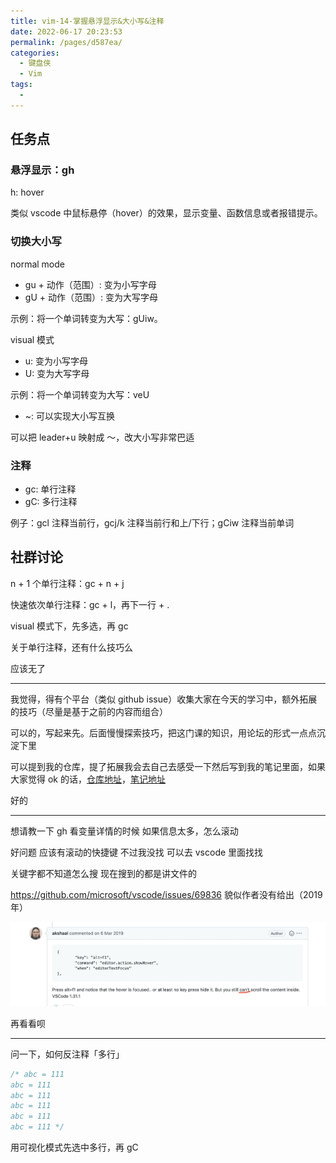```yaml
---
title: vim-14-掌握悬浮显示&大小写&注释
date: 2022-06-17 20:23:53
permalink: /pages/d587ea/
categories:
  - 键盘侠
  - Vim
tags:
  -
---
```

## 任务点

### 悬浮显示：gh

h: hover

类似 vscode 中鼠标悬停（hover）的效果，显示变量、函数信息或者报错提示。

### 切换大小写

normal mode

- gu + 动作（范围）: 变为小写字母
- gU + 动作（范围）: 变为大写字母

示例：将一个单词转变为大写：gUiw。

visual 模式

- u: 变为小写字母
- U: 变为大写字母

示例：将一个单词转变为大写：veU

- ~: 可以实现大小写互换

可以把 leader+u 映射成 ～，改大小写非常巴适

### 注释

- gc: 单行注释
- gC: 多行注释

例子：gcl 注释当前行，gcj/k 注释当前行和上/下行；gCiw 注释当前单词

## 社群讨论

n + 1 个单行注释：gc + n + j

快速依次单行注释：gc + l，再下一行 + .

visual 模式下，先多选，再 gc

关于单行注释，还有什么技巧么

应该无了

<hr />

我觉得，得有个平台（类似 github issue）收集大家在今天的学习中，额外拓展的技巧（尽量是基于之前的内容而组合）

可以的，写起来先。后面慢慢探索技巧，把这门课的知识，用论坛的形式一点点沉淀下里

可以提到我的仓库，提了拓展我会去自己去感受一下然后写到我的笔记里面，如果大家觉得 ok 的话，[仓库地址](https://github.com/Nauxscript/Just-Vim-It)，[笔记地址](https://vim.nauxscript.com)

好的

<hr />

想请教一下 gh 看变量详情的时候 如果信息太多，怎么滚动

好问题 应该有滚动的快捷键 不过我没找 可以去 vscode 里面找找

关键字都不知道怎么搜 现在搜到的都是讲文件的

https://github.com/microsoft/vscode/issues/69836 貌似作者没有给出（2019 年）

![](../../.vuepress/public/img/vim/042.jpg)

再看看呗

<hr />

问一下，如何反注释「多行」

```js
/* abc = 111
abc = 111
abc = 111
abc = 111
abc = 111
abc = 111 */
```

用可视化模式先选中多行，再 gC
